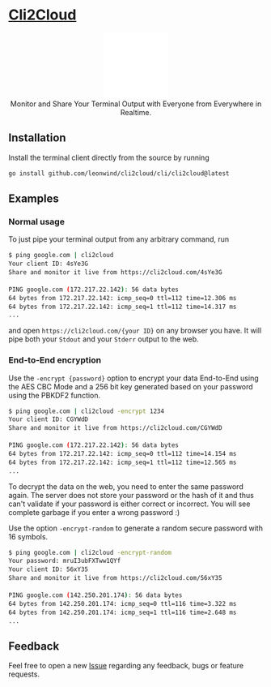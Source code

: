 # <a href="https://cli2cloud.com">Cli2Cloud</a>


<p align="center">
<a href="https://cli2cloud.com">
    <img src="webapp/src/assets/cloudWhite.png" width="128" alt="Cli2Cloud Logo"/>
</a>
<br/>
Monitor and Share Your Terminal Output with Everyone from Everywhere in Realtime.
</p>

## Installation
Install the terminal client directly from the source by running
```bash
go install github.com/leonwind/cli2cloud/cli/cli2cloud@latest
```

## Examples
### Normal usage
To just pipe your terminal output from any arbitrary command, run
```bash
$ ping google.com | cli2cloud
Your client ID: 4sYe3G
Share and monitor it live from https://cli2cloud.com/4sYe3G

PING google.com (172.217.22.142): 56 data bytes
64 bytes from 172.217.22.142: icmp_seq=0 ttl=112 time=12.306 ms
64 bytes from 172.217.22.142: icmp_seq=1 ttl=112 time=14.317 ms
...
```

and open `https://cli2cloud.com/{your ID}` on any browser you have.
It will pipe both your `Stdout` and your `Stderr` output to the web.

### End-to-End encryption
Use the `-encrypt {password}` option to encrypt your data End-to-End using the AES CBC Mode and a 256 bit key generated based on your password using the PBKDF2 function.
```bash
$ ping google.com | cli2cloud -encrypt 1234
Your client ID: CGYWdD
Share and monitor it live from https://cli2cloud.com/CGYWdD

PING google.com (172.217.22.142): 56 data bytes
64 bytes from 172.217.22.142: icmp_seq=0 ttl=112 time=14.154 ms
64 bytes from 172.217.22.142: icmp_seq=1 ttl=112 time=12.565 ms
...
```

To decrypt the data on the web, you need to enter the same password again. The server does not store your password or the hash of it and thus can't validate if your password is either correct or incorrect. You will see complete garbage if you enter a wrong password :)

Use the option `-encrypt-random` to generate a random secure password with 16 symbols.
```bash
$ ping google.com | cli2cloud -encrypt-random
Your password: mruI3ubFXTww1QYf
Your client ID: 56xY35
Share and monitor it live from https://cli2cloud.com/56xY35

PING google.com (142.250.201.174): 56 data bytes
64 bytes from 142.250.201.174: icmp_seq=0 ttl=116 time=3.322 ms
64 bytes from 142.250.201.174: icmp_seq=1 ttl=116 time=2.648 ms
...
```

## Feedback
Feel free to open a new [Issue](https://github.com/leonwind/cli2cloud/issues) regarding any feedback, bugs or feature requests.
